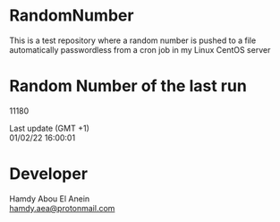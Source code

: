 # RandomNumber    
This is a test repository where a random number is pushed to a file automatically passwordless from a cron job in my Linux CentOS server    
# Random Number of the last run   
11180
      
Last update (GMT +1)    
01/02/22 16:00:01
# Developer    
Hamdy Abou El Anein   
hamdy.aea@protonmail.com

